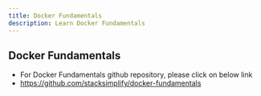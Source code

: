 ```yaml
---
title: Docker Fundamentals
description: Learn Docker Fundamentals
---
```


## Docker Fundamentals
- For Docker Fundamentals github repository, please click on below link
- https://github.com/stacksimplify/docker-fundamentals
